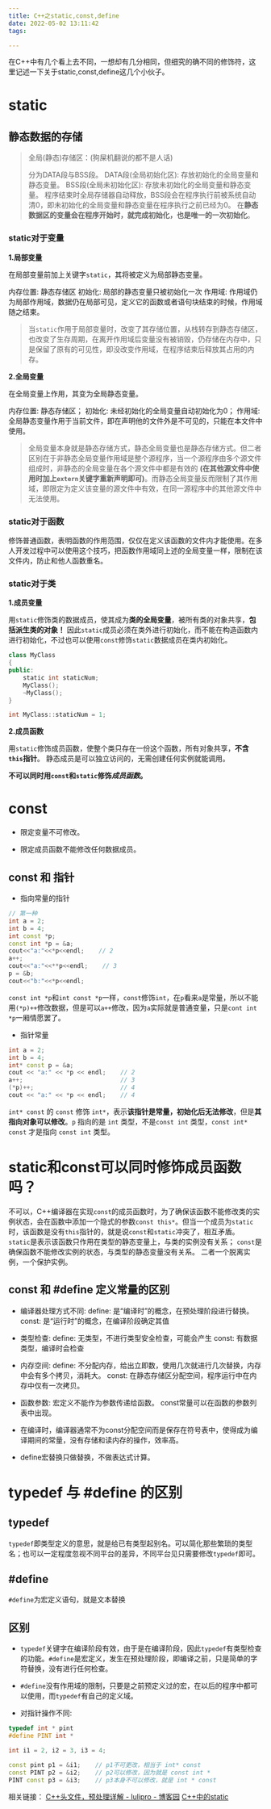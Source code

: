 ```yaml
---
title: C++之static,const,define
date: 2022-05-02 13:11:42
tags: 

---
```


在C++中有几个看上去不同，一想却有几分相同，但细究的确不同的修饰符，这里记述一下关于static,const,define这几个小伙子。

<!--more-->

# static

## 静态数据的存储

> 全局(静态)存储区：(狗屎机翻说的都不是人话)
> 
> 分为DATA段与BSS段。
> DATA段(全局初始化区): 存放初始化的全局变量和静态变量。
> BSS段(全局未初始化区): 存放未初始化的全局变量和静态变量。
> 程序结束时全局存储器自动释放，BSS段会在程序执行前被系统自动清0，即未初始化的全局变量和静态变量在程序执行之前已经为0。
> 在**静态数据区的变量会在程序开始时，就完成初始化，也是唯一的一次初始化**。

### static对于变量

**1.局部变量**

在局部变量前加上关键字`static`，其将被定义为局部静态变量。

内存位置: 静态存储区
初始化: 局部的静态变量只被初始化一次
作用域: 作用域仍为局部作用域，数据仍在局部可见，定义它的函数或者语句块结束的时候，作用域随之结束。

> 当`static`作用于局部变量时，改变了其存储位置，从栈转存到静态存储区，也改变了生存周期，在离开作用域后变量没有被销毁，仍存储在内存中，只是保留了原有的可见性，即没改变作用域，在程序结束后释放其占用的内存。

**2.全局变量**

在全局变量上作用，其变为全局静态变量。

内存位置: 静态存储区；
初始化: 未经初始化的全局变量自动初始化为0；
作用域: 全局静态变量作用于当前文件，即在声明他的文件外是不可见的，只能在本文件中使用。

>  全局变量本身就是静态存储方式，静态全局变量也是静态存储方式。但二者区别在于非静态全局变量作用域是整个源程序，当一个源程序由多个源文件组成时，非静态的全局变量在各个源文件中都是有效的 **(在其他源文件中使用时加上`extern`关键字重新声明即可)**。而静态全局变量反而限制了其作用域，即限定为定义该变量的源文件中有效，在同一源程序中的其他源文件中无法使用。

### static对于函数

修饰普通函数，表明函数的作用范围，仅仅在定义该函数的文件内才能使用。在多人开发过程中可以使用这个技巧，把函数作用域同上述的全局变量一样，限制在该文件内，防止和他人函数重名。

### static对于类

**1.成员变量**

用`static`修饰类的数据成员，使其成为**类的全局变量**，被所有类的对象共享，**包括派生类的对象！**
因此`static`成员必须在类外进行初始化，而不能在构造函数内进行初始化，不过也可以使用`const`修饰`static`数据成员在类内初始化。

```cpp
class MyClass
{
public:
    static int staticNum;
    MyClass();
    ~MyClass();    
}

int MyClass::staticNum = 1;
```

**2.成员函数**

用`static`修饰成员函数，使整个类只存在一份这个函数，所有对象共享，**不含`this`指针**。
静态成员是可以独立访问的，无需创建任何实例就能调用。

**不可以同时用`const`和`static`修饰*成员函数*。**

# const

* 限定变量不可修改。

* 限定成员函数不能修改任何数据成员。

## const 和 指针

* 指向常量的指针

```cpp
// 第一种
int a = 2;
int b = 4;
int const *p;
const int *p = &a;
cout<<"a:"<<*p<<endl;    // 2
a++;
cout<<"a:"<<**p<<endl;    // 3
p = &b;
cout<<"b:"<<*p<<endl;
```

`const int *p`和`int const *p`一样，`const`修饰`int`，在`p`看来`a`是常量，所以不能用`(*p)++`修改数据，但是可以`a++`修改，因为`a`实际就是普通变量，只是`cont int *p`一厢情愿罢了。

* 指针常量

```cpp
int a = 2;
int b = 4;
int* const p = &a;
cout << "a:" << *p << endl;    // 2
a++;                           // 3
(*p)++;                        // 4
cout << "a:" << *p << endl;    // 4
```

`int* const` 的 `const` 修饰 `int*`，表示**该指针是常量，初始化后无法修改**，但是**其指向对象可以修改**。`p` 指向的是 `int` 类型，不是`const int` 类型，`const int* const` 才是指向 `const int` 类型。

# static和const可以同时修饰成员函数吗？

不可以，C++编译器在实现`const`的成员函数时，为了确保该函数不能修改类的实例状态，会在函数中添加一个隐式的参数`const this*`。但当一个成员为`static`时，该函数是没有`this`指针的，就是说`const`和`static`冲突了，相互矛盾。
`static`是表示该函数只作用在类型的静态变量上，与类的实例没有关系；
`const`是确保函数不能修改实例的状态，与类型的静态变量没有关系。
二者一个脱离实例，一个保护实例。

## const 和 #define 定义常量的区别

* 编译器处理方式不同:
  define: 是“编译时”的概念，在预处理阶段进行替换。
  const: 是“运行时”的概念，在编译阶段确定其值

* 类型检查: 
  define: 无类型，不进行类型安全检查，可能会产生
  const:  有数据类型，编译时会检查

* 内存空间:
  define: 不分配内存，给出立即数，使用几次就进行几次替换，内存中会有多个拷贝，消耗大。
  const: 在静态存储区分配空间，程序运行中在内存中仅有一次拷贝。

* 函数参数: 
  宏定义不能作为参数传递给函数。
  const常量可以在函数的参数列表中出现。

* 在编译时，编译器通常不为const分配空间而是保存在符号表中，使得成为编译期间的常量，没有存储和读内存的操作，效率高。

* define宏替换只做替换，不做表达式计算。

# typedef 与 #define 的区别

## typedef

`typedef`即类型定义的意思，就是给已有类型起别名。可以简化那些繁琐的类型名；也可以一定程度忽视不同平台的差异，不同平台见只需要修改`typedef`即可。

## #define

`#define`为宏定义语句，就是文本替换

## 区别

* `typedef`关键字在编译阶段有效，由于是在编译阶段，因此`typedef`有类型检查的功能。`#define`是宏定义，发生在预处理阶段，即编译之前，只是简单的字符替换，没有进行任何检查。

* `#define`没有作用域的限制，只要是之前预定义过的宏，在以后的程序中都可以使用，而`typedef`有自己的定义域。

* 对指针操作不同: 

```cpp
typedef int * pint
#define PINT int *

int i1 = 2, i2 = 3, i3 = 4;

const pint p1 = &i1;    // p1不可更改，相当于 int* const
const PINT p2 = &i2;    // p2可以修改，因为就是 const int *
PINT const p3 = &i3;    // p3本身不可以修改，就是 int * const
```

相关链接：
[C++头文件，预处理详解 - lulipro - 博客园](https://www.cnblogs.com/lulipro/p/5976601.html)
[C++中的static](https://zhuanlan.zhihu.com/p/152046509)
